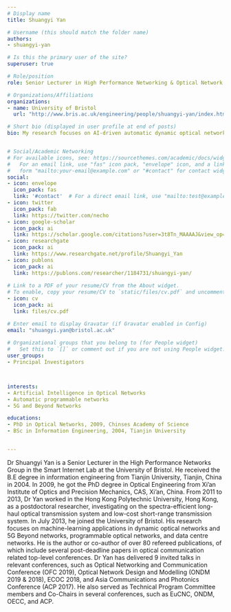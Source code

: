 ```yaml
---
# Display name
title: Shuangyi Yan

# Username (this should match the folder name)
authors:
- shuangyi-yan

# Is this the primary user of the site?
superuser: true

# Role/position
role: Senior Lecturer in High Performance Networking & Optical Network

# Organizations/Affiliations
organizations:
- name: University of Bristol
  url: "http://www.bris.ac.uk/engineering/people/shuangyi-yan/index.html"

# Short bio (displayed in user profile at end of posts)
bio: My research focuses on AI-driven automatic dynamic optical networks with flexible network functions and fast network reconfigurations. 


# Social/Academic Networking
# For available icons, see: https://sourcethemes.com/academic/docs/widgets/#icons
#   For an email link, use "fas" icon pack, "envelope" icon, and a link in the
#   form "mailto:your-email@example.com" or "#contact" for contact widget.
social:
- icon: envelope
  icon_pack: fas
  link: '#contact'  # For a direct email link, use "mailto:test@example.org".
- icon: twitter
  icon_pack: fab
  link: https://twitter.com/necho
- icon: google-scholar
  icon_pack: ai
  link: https://scholar.google.com/citations?user=3t8Tn_MAAAAJ&view_op=list_works&sortby=pubdate
- icon: researchgate
  icon_pack: ai
  link: https://www.researchgate.net/profile/Shuangyi_Yan
- icon: publons
  icon_pack: ai
  link: https://publons.com/researcher/1184731/shuangyi-yan/
   
# Link to a PDF of your resume/CV from the About widget.
# To enable, copy your resume/CV to `static/files/cv.pdf` and uncomment the lines below.   
- icon: cv
  icon_pack: ai
  link: files/cv.pdf

# Enter email to display Gravatar (if Gravatar enabled in Config)
email: "shuangyi.yan@bristol.ac.uk"
  
# Organizational groups that you belong to (for People widget)
#   Set this to `[]` or comment out if you are not using People widget.  
user_groups:
- Principal Investigators



interests:
- Artificial Intelligence in Optical Networks
- Automatic programmable networks
- 5G and Beyond Networks

educations:
- PhD in Optical Networks, 2009, Chinses Academy of Science
- BSc in Information Engineering, 2004, Tianjin University


---
```



Dr Shuangyi Yan is a Senior Lecturer in the High Performance Networks Group in the Smart Internet Lab at the University of Bristol. He received the B.E degree in information engineering from Tianjin University, Tianjin, China in 2004. In 2009, he got the PhD degree in Optical Engineering from Xi’an Institute of Optics and Precision Mechanics, CAS, Xi’an, China. From 2011 to 2013, Dr Yan worked in the Hong Kong Polytechnic University, Hong Kong, as a postdoctoral researcher, investigating on the spectra-efficient long-haul optical transmission system and low-cost short-range transmission system. In July 2013, he joined the University of Bristol. His research focuses on machine-learning applications in dynamic optical networks and 5G Beyond networks, programmable optical networks, and data centre networks. He is the author or co-author of over 80 refereed publications, of which include several post-deadline papers in optical communication related top-level conferences. Dr Yan has delivered 9 invited talks in relevant conferences, such as Optical Networking and Communication Conference (OFC 2019), Optical Network Design and Modelling (ONDM 2019 & 2018), ECOC 2018, and Asia Communications and Photonics Conference (ACP 2017).  He also served as Technical Program Committee members and Co-Chairs in several conferences, such as EuCNC, ONDM, OECC, and ACP.